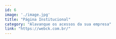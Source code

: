 ```yaml
---
id: 6
image: './image.jpg'
title: "Página Institucional"
category: "Alavanque os acessos da sua empresa"
link: "https://webck.com.br/"
---
```

